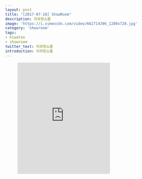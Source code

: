 ```yaml
---
layout: post
title: "[2017-07-28] ShowRoom"
description: 히와땅쇼룸
image: 'https://i.vimeocdn.com/video/662714396_1280x720.jpg'
category: 'showroom'
tags:
- hiwatan
- showroom
twitter_text: 히와땅쇼룸
introduction: 히와땅쇼룸
---
```

<figure class="video_container">
<iframe src="https://player.vimeo.com/video/239676733" height="360" frameborder="0" webkitallowfullscreen mozallowfullscreen allowfullscreen></iframe>
</figure>

